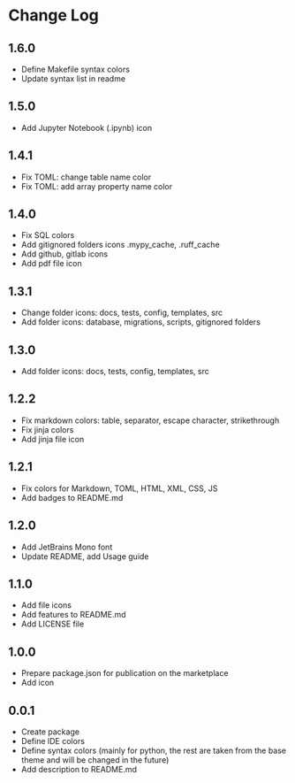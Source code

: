# Change Log

## 1.6.0

- Define Makefile syntax colors
- Update syntax list in readme

## 1.5.0

- Add Jupyter Notebook (.ipynb) icon

## 1.4.1

- Fix TOML: change table name color
- Fix TOML: add array property name color

## 1.4.0

- Fix SQL colors
- Add gitignored folders icons .mypy_cache, .ruff_cache
- Add github, gitlab icons
- Add pdf file icon

## 1.3.1

- Change folder icons: docs, tests, config, templates, src
- Add folder icons: database, migrations, scripts, gitignored folders

## 1.3.0

- Add folder icons: docs, tests, config, templates, src

## 1.2.2

- Fix markdown colors: table, separator, escape character, strikethrough
- Fix jinja colors
- Add jinja file icon

## 1.2.1

- Fix colors for Markdown, TOML, HTML, XML, CSS, JS
- Add badges to README.md

## 1.2.0

- Add JetBrains Mono font
- Update README, add Usage guide

## 1.1.0

- Add file icons
- Add features to README.md
- Add LICENSE file

## 1.0.0

- Prepare package.json for publication on the marketplace
- Add icon

## 0.0.1

- Create package
- Define IDE colors
- Define syntax colors (mainly for python, the rest are taken from the base theme and will be changed in the future)
- Add description to README.md
